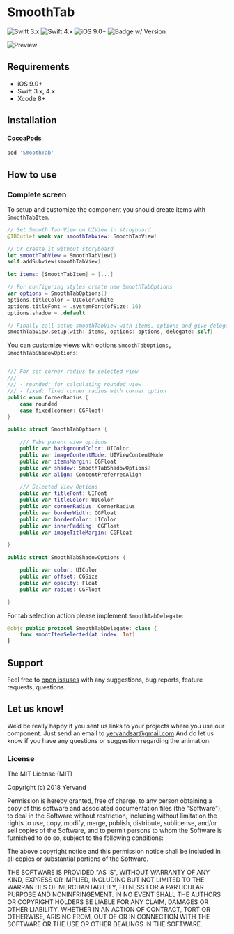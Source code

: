 # SmoothTab

![Swift 3.x](https://img.shields.io/badge/Swift-3.x-blue.svg)
![Swift 4.x](https://img.shields.io/badge/Swift-4.x-orange.svg)
![iOS 9.0+](https://img.shields.io/badge/iOS-9.0+-green.svg)
![Badge w/ Version](https://img.shields.io/cocoapods/v/SmoothTab.svg)

![Preview](preview.png)

## Requirements

* iOS 9.0+
* Swift 3.x, 4.x
* Xcode 8+

## Installation

#### [CocoaPods](https://cocoapods.org/)

```ruby
pod 'SmoothTab'
```

## How to use

### Complete screen

To setup and customize the component you should create items with  `SmoothTabItem`.

```swift
// Set Smooth Tab View on UIView in stroyboard
@IBOutlet weak var smoothTabView: SmoothTabView!

// Or create it without storyboard
let smoothTabView = SmoothTabView()
self.addSubview(smoothTabView)

let items: [SmoothTabItem] = [...]

// For configuring styles create new SmoothTabOptions
var options = SmoothTabOptions()
options.titleColor = UIColor.white
options.titleFont = .systemFont(ofSize: 16)
options.shadow = .default

// Finally call setup smoothTabView with items, options and give delegate
smoothTabView.setup(with: items, options: options, delegate: self)
```

You can customize views with options `SmoothTabOptions, SmoothTabShadowOptions`:
```swift

/// For set corner radius to selected view
///
/// - rounded: for calculating rounded view
/// - fixed: fixed corner radius with corner option
public enum CornerRadius {
	case rounded
	case fixed(corner: CGFloat)
}

public struct SmoothTabOptions {

	/// Tabs parent view options
	public var backgroundColor: UIColor
	public var imageContentMode: UIViewContentMode
	public var itemsMargin: CGFloat
	public var shadow: SmoothTabShadowOptions?
    public var align: ContentPreferredAlign

	/// Selected View Options
	public var titleFont: UIFont
	public var titleColor: UIColor
	public var cornerRadius: CornerRadius
	public var borderWidth: CGFloat
	public var borderColor: UIColor
	public var innerPadding: CGFloat
	public var imageTitleMargin: CGFloat

}

public struct SmoothTabShadowOptions {

	public var color: UIColor
	public var offset: CGSize
	public var opacity: Float
	public var radius: CGFloat

}
```

For tab selection action please implement  `SmoothTabDelegate`:

```swift
@objc public protocol SmoothTabDelegate: class {
    func smootItemSelected(at index: Int)
}
```

## Support

Feel free to [open issuses](https://github.com/yervandsar/SmoothTab/issues/new) with any suggestions, bug reports, feature requests, questions.

## Let us know!

We’d be really happy if you sent us links to your projects where you use our component. Just send an email to yervandsar@gmail.com And do let us know if you have any questions or suggestion regarding the animation.


### License

The MIT License (MIT)

Copyright (c) 2018 Yervand

Permission is hereby granted, free of charge, to any person obtaining a copy
of this software and associated documentation files (the "Software"), to deal
in the Software without restriction, including without limitation the rights
to use, copy, modify, merge, publish, distribute, sublicense, and/or sell
copies of the Software, and to permit persons to whom the Software is
furnished to do so, subject to the following conditions:

The above copyright notice and this permission notice shall be included in all
copies or substantial portions of the Software.

THE SOFTWARE IS PROVIDED "AS IS", WITHOUT WARRANTY OF ANY KIND, EXPRESS OR
IMPLIED, INCLUDING BUT NOT LIMITED TO THE WARRANTIES OF MERCHANTABILITY,
FITNESS FOR A PARTICULAR PURPOSE AND NONINFRINGEMENT. IN NO EVENT SHALL THE
AUTHORS OR COPYRIGHT HOLDERS BE LIABLE FOR ANY CLAIM, DAMAGES OR OTHER
LIABILITY, WHETHER IN AN ACTION OF CONTRACT, TORT OR OTHERWISE, ARISING FROM,
OUT OF OR IN CONNECTION WITH THE SOFTWARE OR THE USE OR OTHER DEALINGS IN THE
SOFTWARE.
